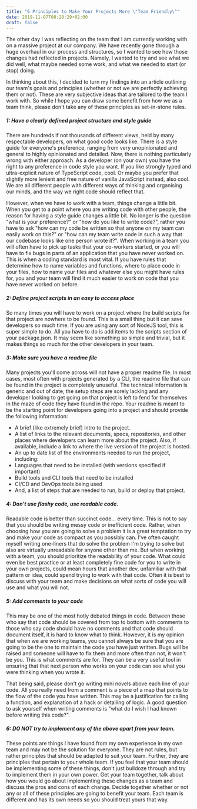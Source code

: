 ```yaml
---
title: "6 Principles to Make Your Projects More \"Team Friendly\""
date: 2019-11-07T08:28:29+02:00
draft: false
---
```


The other day I was reflecting on the team that I am currently working with on a massive project at our company. We have recently gone through a huge overhaul in our process and structures, so I wanted to see how those changes had reflected in projects. Namely, I wanted to try and see what we did well, what maybe needed some work, and what we needed to start (or stop) doing. 

In thinking about this, I decided to turn my findings into an article outlining our team's goals and principles (whether or not we are perfectly achieving them or not). These are very subjective ideas that are tailored to the team I work with. So while I hope you can draw some benefit from how we as a team think, please don't take any of these principles as set-in-stone rules.

##### 1: Have a clearly defined project structure and style guide

There are hundreds if not thousands of different views, held by many respectable developers, on what good code looks like. There is a style guide for everyone's preference, ranging from very unopinionated and general to highly opinionated and detailed. Now, there is nothing particularly wrong with either approach. As a developer (on your own) you have the right to any preference in code style you want. If you like strongly typed and ultra-explicit nature of TypeScript code, cool. Or maybe you prefer that slightly more lenient and free nature of vanilla JavaScript instead, also cool. We are all different people with different ways of thinking and organising our minds, and the way we right code should reflect that. 

However, when we have to work with a team, things change a little bit. When you get to a point where you are writing code with other people, the reason for having a style guide changes a little bit. No longer is the question "what is your preference?" or "how do you like to write code?", rather you have to ask "how can my code be written so that anyone on my team can easily work on this?" or "how can my team write code in such a way that our codebase looks like one person wrote it?". When working in a team you will often have to pick up tasks that your co-workers started, or you will have to fix bugs in parts of an application that you have never worked on. This is when a coding standard is most vital. If you have rules that determine how to name variables and functions, where to place code in your files, how to name your files and whatever else you might have rules for, you and your team will find it much easier to work on code that you have never worked on before.

##### 2: Define project scripts in an easy to access place

So many times you will have to work on a project where the build scripts for that project are nowhere to be found. This is a small thing but it can save developers so much time. If you are using any sort of NodeJS tool, this is super simple to do. All you have to do is add items to the scripts section of your package.json. It may seem like something so simple and trivial, but it makes things so much for the other developers in your team. 

##### 3: Make sure you have a readme file

Many projects you'll come across will not have a proper readme file. In most cases, most often with projects generated by a CLI, the readme file that can be found in the project is completely unuseful. The technical information is generic and out of date, the setup steps are sorely lacking and any developer looking to get going on that project is left to fend for themselves in the maze of code they have found in the repo. 
Your readme is meant to be the starting point for developers going into a project and should provide the following information:

- A brief (like extremely brief) intro to the project.
- A list of links to the relevant documents, specs, repositories, and other places where developers can learn more about the project. Also, if available, include a link to where the live version of the project is hosted.
- An up to date list of the environments needed to run the project, including:
- Languages that need to be installed (with versions specified if important)
- Build tools and CLI tools that need to be installed
- CI/CD and DevOps tools being used
- And, a list of steps that are needed to run, build or deploy that project.

##### 4: Don't use flashy code, use readable code.

Readable code is better than succinct code... every time. This is not to say that you should be writing messy code or inefficient code. Rather, when choosing how you are going to solve a problem it is a great temptation to try and make your code as compact as you possibly can. I've often caught myself writing one-liners that do solve the problem I'm trying to solve but also are virtually unreadable for anyone other than me. But when working with a team, you should prioritize the readability of your code. What could even be best practice or at least completely fine code for you to write in your own projects, could mean hours that another dev, unfamiliar with that pattern or idea, could spend trying to work with that code. Often it is best to discuss with your team and make decisions on what sorts of code you will use and what you will not.

##### 5: Add comments to your code

This may be one of the most hotly debated things in code. Between those who say that code should be covered from top to bottom with comments to those who say code should have no comments and that code should document itself, it is hard to know what to think. However, it is my opinion that when we are working teams, you cannot always be sure that you are going to be the one to maintain the code you have just written. Bugs will be raised and someone will have to fix them and more often than not, it won't be you. This is what comments are for. They can be a very useful tool in ensuring that that next person who works on your code can see what you were thinking when you wrote it.

That being said, please don't go writing mini novels above each line of your code. All you really need from a comment is a piece of a map that points to the flow of the code you have written. This may be a justification for calling a function, and explanation of a hack or detailing of logic. A good question to ask yourself when writing comments is "what do I wish I had known before writing this code?".

##### 6: DO NOT try to implement any of the above apart from your team.

These points are things I have found from my own experience in my own team and may not be the solution for everyone. They are not rules, but rather principles that should be adapted to suit your team. Further, they are principles that pertain to your whole team. If you feel that your team should be implementing some of these things, don't just bulldoze through and try to implement them in your own power. Get your team together, talk about how you would go about implementing these changes as a team and discuss the pros and cons of each change. Decide together whether or not any or all of these principles are going to benefit your team. Each team is different and has its own needs so you should treat yours that way.